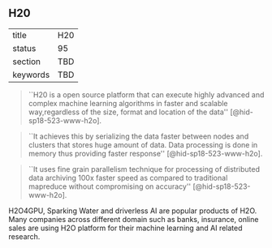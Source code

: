 ## H20


|          |     |
| -------- | --- |
| title    | H20 |
| status   | 95  |
| section  | TBD |
| keywords | TBD |






> ``H20 is a open source platform that can execute highly advanced and
> complex machine learning algorithms in faster and scalable
> way,regardless of the size, format and location of the
> data'' [@hid-sp18-523-www-h2o].



> ``It achieves this by serializing the data faster between nodes and
> clusters that stores huge amount of data. Data processing is done in
> memory thus providing faster response'' [@hid-sp18-523-www-h2o].



> ``It uses fine grain parallelism technique for processing of
> distributed data archiving 100x faster speed as compared to
> traditional mapreduce without compromising on
> accuracy'' [@hid-sp18-523-www-h2o].

H2O4GPU, Sparking Water and driverless AI are popular products of
H2O. Many companies across different domain such as banks, insurance,
online sales are using H2O platform for their machine learning and AI
related research.
